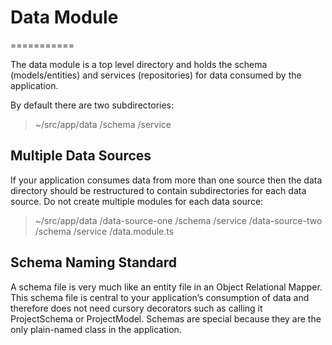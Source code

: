 # Data Module
===========

The data module is a top level directory and holds the schema (models/entities) and services (repositories) for data consumed by the application.

By default there are two subdirectories:
> ~/src/app/data
>   /schema
>   /service


## Multiple Data Sources
If your application consumes data from more than one source then the data directory should be restructured to contain subdirectories for each data source. Do not create multiple modules for each data source:

> ~/src/app/data
>   /data-source-one
>     /schema
>     /service
>   /data-source-two
>     /schema
>     /service
>   /data.module.ts


## Schema Naming Standard
A schema file is very much like an entity file in an Object Relational Mapper. This schema file is central to your application’s consumption of data and therefore does not need cursory decorators such as calling it ProjectSchema or ProjectModel. Schemas are special because they are the only plain-named class in the application.